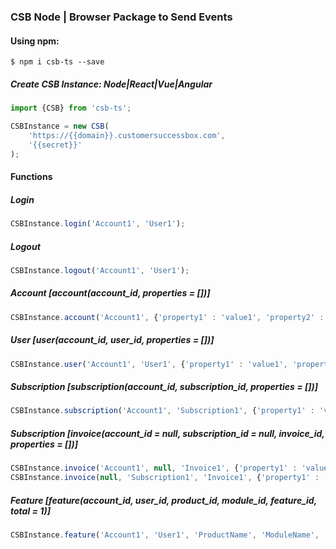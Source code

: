### CSB Node | Browser Package to Send Events

#### Using npm:
```shell script
$ npm i csb-ts --save
```

##### Create CSB Instance: Node|React|Vue|Angular
```javascript
import {CSB} from 'csb-ts';

CSBInstance = new CSB(
    'https://{{domain}}.customersuccessbox.com',
    '{{secret}}'
);
```

#### Functions
##### Login
```javascript
CSBInstance.login('Account1', 'User1');
```
##### Logout
```javascript
CSBInstance.logout('Account1', 'User1');
```
##### Account [account(account_id, properties = [])]
```javascript
CSBInstance.account('Account1', {'property1' : 'value1', 'property2' : 'value2', 'custom_Field' : 'custom_value'});
```
##### User [user(account_id, user_id, properties = [])]
```javascript
CSBInstance.user('Account1', 'User1', {'property1' : 'value1', 'property2' : 'value2', 'custom_Field' : 'custom_value'});
```
##### Subscription [subscription(account_id, subscription_id, properties = [])]
```javascript
CSBInstance.subscription('Account1', 'Subscription1', {'property1' : 'value1', 'property2' : 'value2'});
```

##### Subscription [invoice(account_id = null, subscription_id = null, invoice_id, properties = [])]
```javascript
CSBInstance.invoice('Account1', null, 'Invoice1', {'property1' : 'value1', 'property2' : 'value2'});
CSBInstance.invoice(null, 'Subscription1', 'Invoice1', {'property1' : 'value1', 'property2' : 'value2'});
```

##### Feature [feature(account_id, user_id, product_id, module_id, feature_id, total = 1)]
```javascript
CSBInstance.feature('Account1', 'User1', 'ProductName', 'ModuleName', 'FeatureName', 10);
```